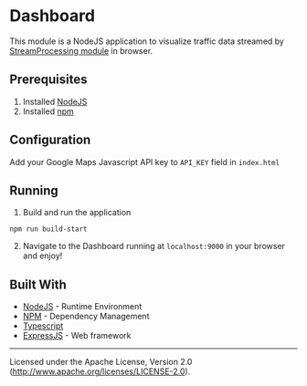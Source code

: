 # Dashboard
This module is a NodeJS application to visualize traffic data streamed by [StreamProcessing module](https://github.com/FilipRy/LiveTrafficMonitoring/tree/master/StreamProcessing) in browser.

## Prerequisites
1. Installed [NodeJS](https://nodejs.org/en/)
2. Installed [npm](https://www.npmjs.com/)

## Configuration
Add your Google Maps Javascript API key to `API_KEY` field in `index.html`

## Running
1. Build and run the application
```
npm run build-start
```
2. Navigate to the Dashboard running at `localhost:9000` in your browser and enjoy!

## Built With

* [NodeJS](https://nodejs.org/en/) - Runtime Environment
* [NPM](https://www.npmjs.com/) - Dependency Management
* [Typescript](https://www.typescriptlang.org/)
* [ExpressJS](https://expressjs.com/) - Web framework
------------------------
Licensed under the Apache License, Version 2.0 (http://www.apache.org/licenses/LICENSE-2.0).